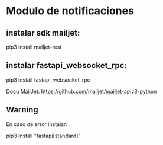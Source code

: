 # Modulo de notificaciones 

## instalar sdk mailjet:

pip3 install mailjet-rest

## instalar fastapi_websocket_rpc:

pip3 install fastapi_websocket_rpc


Docu MailJet: https://github.com/mailjet/mailjet-apiv3-python

## Warning
En caso de error instalar:

pip3 install "fastapi[standard]"